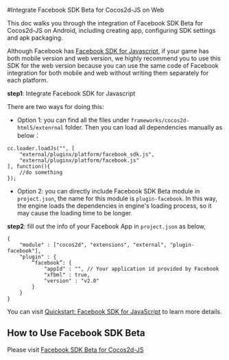 #Integrate Facebook SDK Beta for Cocos2d-JS on Web

This doc walks you through the integration of Facebook SDK Beta for Cocos2d-JS on Android, including creating app, configuring SDK settings and apk packaging.

Although Facebook has [Facebook SDK for Javascript](http://developers.facebook.com/docs/javascript), if your game has both mobile version and web version, we highly recommend you to use this SDK for the web version because you can use the same code of Facebook integration for both mobile and web without writing them separately for each platform. 

**step1**: Integrate Facebook SDK for Javascript

There are two ways for doing this:

- Option 1: you can find all the files under `frameworks/cocos2d-html5/extenrnal` folder. Then you can load all dependencies manually as below：
    
```
cc.loader.loadJs("", [
    "external/pluginx/platform/facebook_sdk.js",
    "external/pluginx/platform/facebook.js"
], function(){
    //do something
});
```
    
- Option 2: you can directly include Facebook SDK Beta module in `project.json`, the name for this module is `plugin-facebook`. In this way, the engine loads the dependencies in engine's loading process, so it may cause the loading time to be longer.

**step2**: fill out the info of your Facebook App in `project.json` as below,

```
{
    "module" : ["cocos2d", "extensions", "external", "plugin-facebook"],
    "plugin" : {
        “facebook”: {
            "appId" : "", // Your application id provided by Facebook
            "xfbml" : true,
            "version" : "v2.0"
        }
    }
}
```

You can visit [Quickstart: Facebook SDK for JavaScript](http://developers.facebook.com/docs/javascript/quickstart/) to learn more details. 

## How to Use Facebook SDK Beta

Please visit [Facebook SDK Beta for Cocos2d-JS](../api-reference/en.md)
